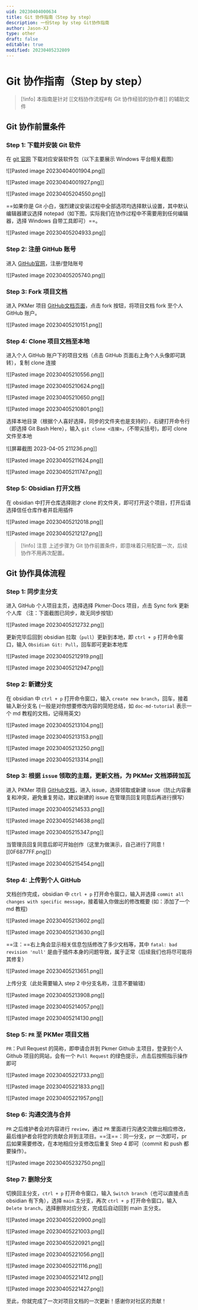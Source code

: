 ```yaml
---
uid: 20230404000634
title: Git 协作指南（Step by step）
description: 一份Step by step Git协作指南
author: Jason-XJ
type: other
draft: false
editable: true
modified: 20230405232809
---
```


# Git 协作指南（Step by step）

> [!info]
> 本指南是针对 [[文档协作流程#有 Git 协作经验的协作者]] 的辅助文件

## Git 协作前置条件

### Step 1: 下载并安装 Git 软件

在 [git 官网](https://git-scm.com/downloads) 下载对应安装软件包（以下主要展示 Windows 平台相关截图）

![[Pasted image 20230404001904.png]]

![[Pasted image 20230404001927.png]]

![[Pasted image 20230405204550.png]]

==如果你是 Git 小白，强烈建议安装过程中全部选项均选择默认设置，其中默认编辑器建议选择 notepad（如下图，实际我们在协作过程中不需要用到任何编辑器，选择 Windows 自带工具即可）==。

![[Pasted image 20230405204933.png]]

### Step 2: 注册 GitHub 账号

进入 [GitHub官网](https://github.com/)，注册/登陆账号

![[Pasted image 20230405205740.png]]

### Step 3: Fork 项目文档

进入 PKMer 项目 [GitHub文档页面](https://github.com/PKM-er/Pkmer-Docs)，点击 fork 按钮，将项目文档 fork 至个人 GitHub 账户。

![[Pasted image 20230405210151.png]]

### Step 4: Clone 项目文档至本地

进入个人 GitHub 账户下的项目文档（点击 GitHub 页面右上角个人头像即可跳转），复制 clone 连接

![[Pasted image 20230405210556.png]]

![[Pasted image 20230405210624.png]]

![[Pasted image 20230405210650.png]]

![[Pasted image 20230405210801.png]]

选择本地目录（根据个人喜好选择，同步的文件夹也是支持的），右键打开命令行（即选择 Git Bash Here），输入 `git clone <连接>`，(不带尖括号)，即可 clone 文件至本地

![[屏幕截图 2023-04-05 211236.png]]

![[Pasted image 20230405211624.png]]

![[Pasted image 20230405211747.png]]

### Step 5: Obsidian 打开文档

在 obsidian 中打开仓库选择刚才 clone 的文件夹，即可打开这个项目，打开后请选择信任仓库作者并启用插件

![[Pasted image 20230405212018.png]]

![[Pasted image 20230405212127.png]]

> [!info] 注意
> 上述步骤为 Git 协作前置条件，即意味着只用配置一次，后续协作不用再次配置。

## Git 协作具体流程

### Step 1: 同步主分支

进入 GitHub 个人项目主页，选择选择 Pkmer-Docs 项目，点击 Sync fork 更新个人库 （注：下面截图已同步，故无同步按钮）

![[Pasted image 20230405212732.png]]

更新完毕后回到 obsidian 拉取（`pull`）更新到本地，即 `ctrl + p` 打开命令窗口，输入 `Obsidian Git: Pull`，回车即可更新本地库

![[Pasted image 20230405212919.png]]

![[Pasted image 20230405212947.png]]

### Step 2: 新建分支

在 obsidian 中 `ctrl + p` 打开命令窗口，输入 `create new branch`，回车，接着输入新分支名 (一般是对你想要修改内容的简短总结，如 `doc-md-tutorial` 表示一个 md 教程的文档，记得用英文)

![[Pasted image 20230405213104.png]]

![[Pasted image 20230405213153.png]]

![[Pasted image 20230405213250.png]]

![[Pasted image 20230405213314.png]]

### Step 3: 根据 `issue` 领取的主题，更新文档，为 PKMer 文档添砖加瓦

进入 PKMer 项目 [GitHub文档](https://github.com/PKM-er/Pkmer-Docs)，进入 issue，选择领取或新建 issue（防止内容重复和冲突，避免重复劳动，建议新建的 issue 在管理员回复同意后再进行撰写）

![[Pasted image 20230405214533.png]]

![[Pasted image 20230405214638.png]]

![[Pasted image 20230405215347.png]]

当管理员回复同意后即可开始创作（这里为做演示，自己进行了同意 ![[0F6877FF.png]]）

![[Pasted image 20230405215454.png]]

### Step 4: 上传到个人 GitHub

文档创作完成，obsidian 中 `ctrl + p` 打开命令窗口，输入并选择 `commit all changes with specific message`，接着输入你做出的修改概要 (如：添加了一个 md 教程)

![[Pasted image 20230405213602.png]]

![[Pasted image 20230405213630.png]]

==注：==右上角会显示相关信息包括修改了多少文档等，其中 `fatal: bad revision 'null'` 是由于插件本身的问题导致，属于正常（后续我们也将尽可能将其修复）

![[Pasted image 20230405213651.png]]

上传分支（此处需要输入 step 2 中分支名称，注意不要输错）

![[Pasted image 20230405213908.png]]

![[Pasted image 20230405214057.png]]

![[Pasted image 20230405214130.png]]

### Step 5: `PR` 至 PKMer 项目文档

`PR`：Pull Request 的简称，即申请合并到 Pkmer Github 主项目，登录到个人 Github 项目的网站，会有一个 `Pull Request` 的绿色提示，点击后按照指示操作即可

![[Pasted image 20230405221733.png]]

![[Pasted image 20230405221833.png]]

![[Pasted image 20230405221957.png]]

### Step 6: 沟通交流与合并

`PR` 之后维护者会对内容进行 `review`，通过 `PR` 里面进行沟通交流做出相应修改，最后维护者会将您的贡献合并到主项目。==注==：同一分支，pr 一次即可，pr 后如果需要修改，在本地相应分支修改后重复 Step 4 即可（commit 和 push 都要操作）。

![[Pasted image 20230405232750.png]]

### Step 7: 删除分支

切换回主分支，`ctrl + p` 打开命令窗口，输入 `Switch branch`（也可以直接点击 obsidian 有下角），选择 `main` 主分支，再次 `ctrl + p` 打开命令窗口，输入 `Delete branch`，选择删除对应分支，完成后自动回到 main 主分支。

![[Pasted image 20230405220900.png]]

![[Pasted image 20230405221003.png]]

![[Pasted image 20230405220921.png]]

![[Pasted image 20230405221056.png]]

![[Pasted image 20230405221116.png]]

![[Pasted image 20230405221412.png]]

![[Pasted image 20230405221427.png]]

至此，你就完成了一次对项目文档的一次更新！感谢你对社区的贡献！